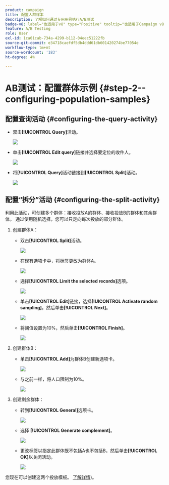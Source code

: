 ```yaml
---
product: campaign
title: 配置人群样本
description: 了解如何通过专用用例执行A/B测试
badge-v8: label="也适用于v8" type="Positive" tooltip="也适用于Campaign v8"
feature: A/B Testing
role: User
exl-id: 1ca01cab-734a-4299-b112-04eec51222fb
source-git-commit: e34718caefdf5db4ddd61db601420274be77054e
workflow-type: tm+mt
source-wordcount: '183'
ht-degree: 4%

---
```


# AB测试：配置群体示例 {#step-2--configuring-population-samples}

## 配置查询活动 {#configuring-the-query-activity}

* 双击&#x200B;**[!UICONTROL Query]**&#x200B;活动。

  ![](assets/use_case_abtesting_createrecipients_001.png)

* 单击&#x200B;**[!UICONTROL Edit query]**&#x200B;链接并选择要定位的收件人。

  ![](assets/use_case_abtesting_createrecipients_002.png)

* 将&#x200B;**[!UICONTROL Query]**&#x200B;活动链接到&#x200B;**[!UICONTROL Split]**&#x200B;活动。

  ![](assets/use_case_abtesting_createrecipients_003.png)

## 配置“拆分”活动 {#configuring-the-split-activity}

利用此活动，可创建多个群体：接收投放A的群体、接收投放B的群体和其余群体。 通过使用随机选择，您可以只定向每次投放的部分群体。

1. 创建群体A：

   * 双击&#x200B;**[!UICONTROL Split]**&#x200B;活动。

     ![](assets/use_case_abtesting_createrecipients_004.png)

   * 在现有选项卡中，将标签更改为群体A。

     ![](assets/use_case_abtesting_createrecipients_005.png)

   * 选择&#x200B;**[!UICONTROL Limit the selected records]**&#x200B;选项。

     ![](assets/use_case_abtesting_createrecipients_006.png)

   * 单击&#x200B;**[!UICONTROL Edit]**&#x200B;链接，选择&#x200B;**[!UICONTROL Activate random sampling]**，然后单击&#x200B;**[!UICONTROL Next]**。

     ![](assets/use_case_abtesting_createrecipients_007.png)

   * 将阈值设置为10%，然后单击&#x200B;**[!UICONTROL Finish]**。

     ![](assets/use_case_abtesting_createrecipients_008.png)

1. 创建群体B：

   * 单击&#x200B;**[!UICONTROL Add]**&#x200B;为群体B创建新选项卡。

     ![](assets/use_case_abtesting_createrecipients_009.png)

   * 与之前一样，将人口限制为10%。

     ![](assets/use_case_abtesting_createrecipients_010.png)

1. 创建剩余群体：

   * 转到&#x200B;**[!UICONTROL General]**&#x200B;选项卡。

     ![](assets/use_case_abtesting_createrecipients_011.png)

   * 选择 **[!UICONTROL Generate complement]**。

     ![](assets/use_case_abtesting_createrecipients_012.png)

   * 更改标签以指定此群体既不包括A也不包括B，然后单击&#x200B;**[!UICONTROL OK]**&#x200B;以关闭活动。

     ![](assets/use_case_abtesting_createrecipients_013.png)

您现在可以创建这两个投放模板。 [了解详情](a-b-testing-uc-delivery-templates.md))。
